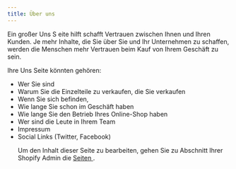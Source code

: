 ```yaml
---
title: Über uns
---
```

<p> Ein großer Uns S eite hilft schafft Vertrauen  zwischen Ihnen und Ihren Kunden. Je mehr Inhalte, die Sie über Sie und Ihr Unternehmen zu schaffen, werden die Menschen mehr Vertrauen beim Kauf von Ihrem Geschäft zu sein. </ P>
<p> Ihre Uns Seite könnten gehören: </ p>
<ul>
<li> Wer Sie sind </ li>
<li> Warum Sie die Einzelteile zu verkaufen, die Sie verkaufen </ li>
<li> Wenn Sie sich befinden, </ li>
<li> Wie lange Sie schon im Geschäft haben </ li>
<li> Wie lange Sie den Betrieb Ihres Online-Shop haben </ li>
<li> Wer sind die Leute in Ihrem Team </ li>
<li> Impressum </ li>
<li> Social Links (Twitter, Facebook) </ li>
</ ul>
<p> Um den Inhalt dieser Seite zu bearbeiten, gehen Sie zu Abschnitt Ihrer Shopify Admin die <a href="http://virtocommerce.com/"> Seiten </a>. </ p>